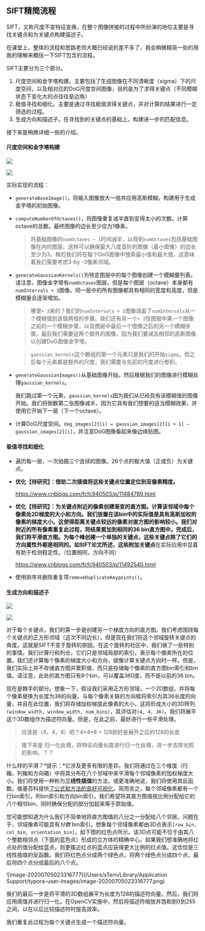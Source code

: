 ## SIFT精简流程



SIFT，又称尺度不变特征变换，在整个图像拼接的过程中所扮演的地位主要是寻找关键点和为关键点构建描述子。

在课堂上，整体的流程和思路老师大概已经说的差不多了，我会稍微精简一些的用我的理解来概括一下SIFT包含的流程。

SIFT主要分为三个部分。

1. 尺度空间和金字塔构建。主要包括了生成图像在不同清晰度（sigma）下的尺度空间，以及相对应的DoG尺度空间图像，目的是为了求得关键点（不同模糊状态下变化大的点往往是边角）
2. 极值寻找和细化。主要是通过寻找极值求得关键点，并对计算的结果进行一定筛选的过程。
3. 生成方向和描述子。在寻找到的关键点的基础上，构建进一步的匹配信息。

接下来是稍微详细一些的介绍。





#### 尺度空间和金字塔构建

![](/Users/sTern/Downloads/EE_Study/3.5/ComputerVision/qimo/0.png)

![](/Users/sTern/Downloads/EE_Study/3.5/ComputerVision/qimo/1.png)

实际实现的流程：

- `generateBaseImage()`，将输入图像放大一倍并应用高斯模糊。构建用于生成金字塔的初始图像。

- `computeNumberOfOctaves()`，将图像重复减半直到变得太小的次数。计算octave的总数。最终图像的边长至少应为1像素。

  > 将基础图像的`numOctaves — 1`时间减半，以得到`numOctaves`包括基础图像在内的图层。这样可以确保最大八度音阶的图像（最小图像）的边长至少为3。稍后我们将在每个DoG图像中搜索最小值和最大值，这意味着我们需要考虑3-by -3像素邻域。

- `generateGaussianKernels()`为特定图层中的每个图像创建一个模糊量列表。请注意，图像金字塔有`numOctaves`图层，但是每个图层（octave）本身都有`numIntervals + 3`图像。同一层中的所有图像都具有相同的宽度和高度，但是模糊量会逐渐增加。

  > 哪里`+ 3`来的？我们的`numIntervals + 1`图像涵盖了`numIntervals`从一个模糊值到该值两倍的步骤。我们还有另一个`+ 2`在图层中第一个图像之前的一个模糊步骤，以及图层中最后一个图像之后的另一个模糊步骤。最后我们需要这两个额外的图像，因为我们要减去相邻的高斯图像以创建DoG图像金字塔。

  > `gaussian_kernels`这个数组的第一个元素只是我们的开始`sigma`，但之后每个元素都是额外的尺度，我们需要与先前的尺度进行卷积。

- `generateGaussianImages()`从基础图像开始，然后根据我们的图像进行模糊处理`gaussian_kernels`。

  我们跳过第一个元素，`gaussian_kernels`因为我们从已经具有该模糊值的图像开始。我们将倒数第二张图像减半，因为它具有我们想要的适当模糊效果，并使用它开始下一层（下一个octave）。

- 计算DoG尺度空间。`dog_images[2][i] = gaussian_images[2][i + 1] — gaussian_images[2][i]`，并注意DoG图像看起来像边缘贴图。



#### 极值寻找和细化

- 遍历每一层，一次拍摄三个连续的图像。26个点的极大值（正或负）为关键点。

- **优化【待研究】：借助二次插值将这些关键点位置定位到亚像素精度。**

  https://www.cnblogs.com/fcfc940503/p/11484789.html

- **优化【待研究】：**为关键点附近的像素创建渐变的直方图。计算该邻域中每个像素处2D梯度的大小和方向。我们放置在该bin中的实际值是具有高斯加权的像素的梯度大小。这使得距离关键点较远的像素对直方图的影响较小。我们对附近的所有像素重复此过程，将结果累加到相同的36 bin直方图中。完成后，我们将平滑直方图。**为每个峰创建一个单独的关键点**，这些关键点除了它们的方向属性外都是相同的。如SIFT论文所述，这些**附加关键点**在实际应用中显着有助于检测稳定性。（位置相同，方向不同）

  https://www.cnblogs.com/fcfc940503/p/11492540.html

- 使用排序并删除重复项`removeDuplicateKeypoints()`。



#### 生成方向和描述子

![](/Users/sTern/Downloads/EE_Study/3.5/ComputerVision/qimo/2.png)

![](/Users/sTern/Downloads/EE_Study/3.5/ComputerVision/qimo/3.png)

对于每个关键点，我们的第一步是创建另一个梯度方向的直方图。我们考虑围绕每个关键点的正方形邻域（这次不同边长），但是现在我们将这个邻域旋转关键点的角度。这就是SIFT不变于旋转的原因。在这个旋转的社区中，我们做了一些特别的事情。我们计算行和列仓，它们只是邻域局部的索引，表示每个像素所在的位置。我们还计算每个像素的梯度大小和方向，就像计算关键点方向时一样。但是，我们实际上并不存储直方图并累积值，而只是存储每个像素的直方图bin索引和bin值。请注意，此处的直方图只有8个bin，可以覆盖360度，而不是以前的36 bin。

现在是棘手的部分。想象一下，假设我们采用正方形邻域，一个2D数组，并将每个像素替换为长度为36的向量。与每个像素关联的方向框将索引为其36长度的向量，并且在此位置，我们将存储加权梯度此像素的大小。这将形成大小的3D阵列`(window_width, window_width, num_bins)`，其评估对`(4, 4, 36)`。我们将展平这个3D数组作为描述符向量。但是，在此之前，最好进行一些平滑处理。

> 应该是（4，4，8）吧？4\*4\*8 = 128刚好是展开之后的128的长度

> 接下来是 归一化处理，将特征向量长度进行归一化处理，进一步去除光照的影响。？？

什么样的平滑？*提示：*它涉及更多有限的差异。我们将通过在三个维度（行箱，列箱和方向箱）中将其分布在八个邻域中来平滑每个邻域像素的加权梯度大小。我们将使用一种称为**三线性插值**的方法，或更准确地说，我们将使用其反函数。维基百科提供[了公式和方法的良好可视化](https://en.wikipedia.org/wiki/Trilinear_interpolation)。简而言之，每个邻域像素都有一个行bin索引，列bin索引和方向bin索引，我们希望将其直方图值按比例分配给它的八个相邻bin，同时确保分配的部分加起来等于原始值。

您可能想知道为什么我们不简单地将直方图值的八分之一分配给八个邻居。问题在于，邻域像素可能具有*分数* bin索引。想象每个邻域像素都由3D点表示`[row_bin, col_bin, orientation_bin]`，如下图的红色点所示。该3D点可能不位于由其八个整数相邻点（下面的蓝色点）形成的立方体的精确中心。如果我们想准确地将红点处的值分配给蓝点，则更接近红点的蓝点应获得更大比例的红点值。这恰恰是三线性插值的反函数。我们将红色点分成两个绿色点，将两个绿色点分成四个点，最后将四个点分成最后的八个点。

![image-20200705023316777](/Users/sTern/Library/Application Support/typora-user-images/image-20200705023316777.png)

我们的最后一步是将平滑的3D数组展平为长度为128的描述符向量。然后，我们将应用阈值并进行归一化。在OpenCV实施中，然后将描述符缩放并饱和到0到255之间，以在以后比较描述符时提高效率。

我们重复此过程为每个关键点生成一个描述符向量。